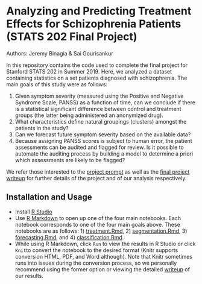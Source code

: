 # Analyzing and Predicting Treatment Effects for Schizophrenia Patients (STATS 202 Final Project)
Authors: Jeremy Binagia & Sai Gourisankur 

In this repository contains the code used to complete the final project for Stanford STATS 202 in Summer 2019. Here, we analyzed a dataset containing statistics on a set patients diagnosed with schizophrenia. The main goals of this study were as follows: 
1. Given symptom severity (measured using the Positive and Negative Syndrome Scale, PANSS) as a function of time, can we conclude if there is a statistical significant difference between control and treatment groups (the latter being administered an anonymized drug). 
2. What characteristics define natural groupings (clusters) amongst the patients in the study? 
3. Can we forecast future symptom severity based on the available data? 
4. Because assigning PANSS scores is subject to human error, the patient assessments can be audited and flagged for review. Is it possible to automate the auditing process by building a model to determine a priori which assessments are likely to be flagged? 

We refer those interested to the [project prompt](https://github.com/jbinagia/stats202-final-project/blob/master/Prompt%20%26%20Writeup/final_project_prompt.pdf) as well as the [final project writeup](https://github.com/jbinagia/stats202-final-project/blob/master/Prompt%20%26%20Writeup/STATS_202_Final_Report.pdf) for further details of the project and of our analysis respectively. 

## Installation and Usage
- Install [R Studio](https://rstudio.com/) 
- Use [R Markdown](https://rmarkdown.rstudio.com/) to open up one of the four main notebooks. Each notebook corresponds to one of the four main goals above. These notebooks are as follows: 1) [treatment.Rmd](treatment.Rmd), 2) [segmentation.Rmd](segmentation.Rmd), 3) [forecasting.Rmd](forecasting.Rmd), and 4) [classification.Rmd](classification.Rmd). 
- While using R Markdown, click `Run` to view the results in R Studio or click `Knit`to convert the notebook to the desired format (Knitr supports conversion HTML, PDF, and Word although). Note that Knitr sometimes runs into issues during the conversion process, so we personally recommend using the former option or viewing the detailed [writeup](https://github.com/jbinagia/stats202-final-project/blob/master/Prompt%20%26%20Writeup/STATS_202_Final_Report.pdf) of our results. 
